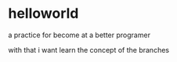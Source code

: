 # helloworld
a practice for become at a better programer

with that i want learn the concept of the branches
